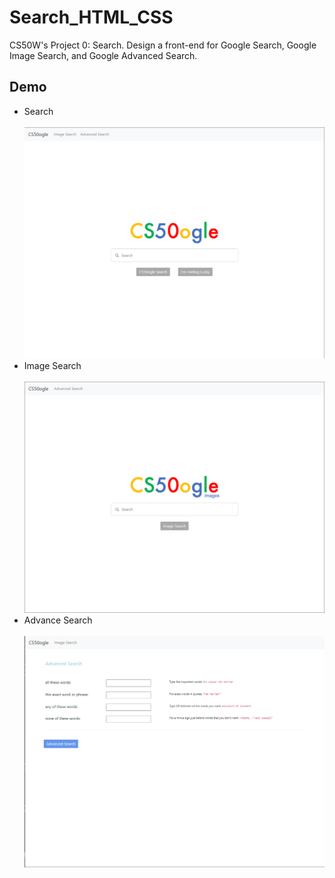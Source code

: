 # Search_HTML_CSS
CS50W's Project 0: Search. Design a front-end for Google Search, Google Image Search, and Google Advanced Search.


## Demo
- Search
  <br><br>
  ![gamePlay.png](./image/Home.PNG)
- Image Search
  <br><br>
  ![gamePlay.png](./image/ImageSearch.PNG)
- Advance Search
    <br><br>
    ![gamePlay.png](./image/av.PNG)
